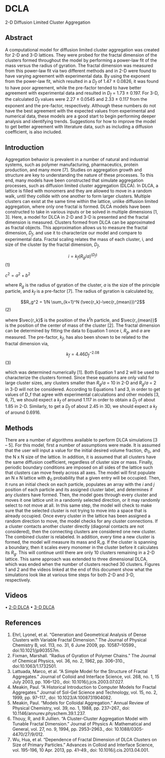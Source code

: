 # DCLA
2-D Diffusion Limited Cluster Aggregation

## Abstract
A computational model for diffusion limited cluster aggregation was created for 2-D and 3-D lattices. They were probed for the fractal dimension of the clusters formed throughout the model by performing a power-law fit of the mass versus the radius of gyration. The fractal dimension was measured from this power-law fit via two different methods and in 2-D were found to have varying agreement with experimental data. By using the exponent from the power-law fit, which resulted in a $D_f$ of 1.47 ± 0.0826, it was found to have poor agreement, while the pre-factor tended to have better agreement with experimental data and resulted in $D_f$  = 1.73 ± 0.197. For 3-D, the calculated $D_f$ values were 2.27 ± 0.0545 and 2.33 ± 0.117 from the exponent and the pre-factor, respectively. Although these numbers do not have the best agreement with the expected values from experimental and numerical data, these models are a good start to begin performing deeper analysis and identifying trends. Suggestions for how to improve the model to get better agreement with literature data, such as including a diffusion coefficient, is also included. 

## Introduction 
Aggregation behavior is prevalent in a number of natural and industrial systems, such as polymer manufacturing, pharmaceutics, protein production, and many more [7]. Studies on aggregation growth and structure are key to understanding the nature of these processes. To this end, many models have been constructed that simulate aggregation processes, such as diffusion limited cluster aggregation (DLCA). In DLCA, a lattice is filled with monomers and they are allowed to move in a random walk, until they collide with one another to form larger clusters. Multiple clusters can exist at the same time within the lattice, unlike diffusion limited aggregation, where only one fractal is formed. DLCA models have been constructed to take in various inputs or be solved in multiple dimensions [1, 3]. Here, a model for DLCA in 2-D and 3-D is presented and the fractal dimension is measured.
Clusters formed from DLCA can be approximated as fractal objects. This approximation allows us to measure the fractal dimension, $D_f$, and use it to characterize our model and compare to experimental data. Fractal scaling relates the mass of each cluster, i, and size of the cluster by the fractal dimension, $D_f$,
 
$$i=k_f (R_g/a)^(D_f)$$ (1)

$c^2 = a^2+b^2$

where $R_g$ is the radius of gyration of the cluster, $a$ is the size of the principle particle, and $k_f$ is a pre-factor [7]. The radius of gyration is calculated by,

$$R_g^2 = 1/N \sum_{k=1}^N (\vec{r_k}-\vec{r_{mean}})^2$$ (2)

where $\vec{r_k}$ is the position of the $k^th$ particle, and $\vec{r_{mean}}$ is the position of the center of mass of the cluster [2]. The fractal dimension can be determined by fitting the data to Equation 1 once $i$, $R_g$, and $a$ are measured. The pre-factor, $k_f$, has also been shown to be related to the fractal dimension via,

$$k_f=4.46 D_f^{-2.08}$$	(3)
	
which was determined numerically [1]. Both Equation 1 and 2 will be used to characterize the clusters formed. Since these equations are only valid for large cluster sizes, any clusters smaller than $R_g/a$ = 10 in 2-D and $R_g/a$ = 2 in 3-D will not be considered.
According to Equations 1 and 3, in order to get values of D_f that agree with experimental calculations and other models [3, 6, 7], we should expect a $k_f$ of around 1.117 in order to obtain a $D_f$ of about 1.85 in 2-D. Similarly, to get a $D_f$ of about 2.45 in 3D, we should expect a $k_f$ of around 0.6916.

## Methods
There are a number of algorithms available to perform DLCA simulations [3 – 5]. For this model, first a number of assumptions were made. It is assumed that the user will input a value for the initial desired volume fraction, $\Phi_0$, and the N x N size of the lattice. In addition, it is assumed that all clusters have the same diffusion coefficient, regardless of cluster size or mass. Finally, periodic boundary conditions are imposed on all sides of the lattice such that clusters can move freely across all axes.
The model will first populate an N x N lattice with $ϕ_0$ probability that a given entry will be occupied. Then, it runs an initial check on each particle, populates an array with the $i$ and $j$ position of each particle and its assigned cluster label, and determines if any clusters have formed. Then, the model goes through every cluster and moves it one lattice unit in a randomly selected direction, or it may randomly select to not move at all. In this same step, the model will check to make sure that the selected cluster is not trying to move into a space that is already occupied. Once every cluster in the lattice has been assigned a random direction to move, the model checks for any cluster connections. If a cluster contacts another cluster directly (diagonal contacts are not considered), then the connecting clusters are considered one new cluster. The combined cluster is relabeled. In addition, every time a new cluster is formed, the model will measure its mass and R_g. If the cluster is spanning a boundary, then it scales every monomer in the cluster before it calculates its $R_g$.  This will continue until there are only 10 clusters remaining in a 2-D lattice.
This same approach was extended to three dimensional DLCA, which was ended when the number of clusters reached 30 clusters.  Figures 1 and 2 and the videos linked at the end of this document show what the simulations look like at various time steps for both 2-D and 3-D, respectively.

## Videos
•	[2-D DLCA](https://youtu.be/ZNiu7PEWYJ8)
•	[3-D DLCA](https://youtu.be/kUnzjyvJjbs)



## References
1.	Ehrl, Lyonel, et al. “Generation and Geometrical Analysis of Dense Clusters with Variable Fractal Dimension.” The Journal of Physical Chemistry B, vol. 113, no. 31, 6 June 2009, pp. 10587–10599., doi:10.1021/jp903557m.
2.	Fixman, Marshall. “Radius of Gyration of Polymer Chains.” The Journal of Chemical Physics, vol. 36, no. 2, 1962, pp. 306–310., doi:10.1063/1.1732501.
3.	Lattuada, Marco, et al. “A Simple Model for the Structure of Fractal Aggregates.” Journal of Colloid and Interface Science, vol. 268, no. 1, 15 July 2003, pp. 106–120., doi: 10.1016/j.jcis.2003.07.027.
4.	Meakin, Paul. “A Historical Introduction to Computer Models for Fractal Aggregates.” Journal of Sol-Gel Science and Technology, vol. 15, no. 2, 1999, pp. 97–117., doi: 10.1023/A:1008731904082.
5.	Meakin, Paul. “Models for Colloidal Aggregation.” Annual Review of Physical Chemistry, vol. 39, no. 1, 1988, pp. 237–267., doi: 10.1146/annurev.physchem.39.1.237.
6.	Thouy, R, and R Jullien. “A Cluster-Cluster Aggregation Model with Tunable Fractal Dimension.” Journal of Physics A: Mathematical and General, vol. 27, no. 9, 1994, pp. 2953–2963., doi: 10.1088/0305-4470/27/9/012.
7.	Wu, Hua, et al. “Dependence of Fractal Dimension of DLCA Clusters on Size of Primary Particles.” Advances in Colloid and Interface Science, vol. 195-196, 10 Apr. 2013, pp. 41–49., doi: 10.1016/j.cis.2013.04.001.



